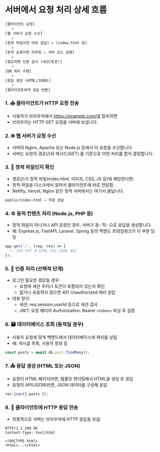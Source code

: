 # 서버에서 요청 처리 상세 흐름

```text
[클라이언트 요청] 
   ↓
[웹 서버가 요청 수신]
   ↓
[정적 파일이면 바로 응답] ← (index.html 등)
   ↓
[동적 요청이면 라우팅 → 서버 코드 실행]
   ↓
[필요하면 인증 검사 (세션/토큰)]
   ↓
[DB 쿼리 수행]
   ↓
[응답 생성 (HTML/JSON)]
   ↓
[클라이언트에게 응답 반환]
```

### 1. 📥 클라이언트가 HTTP 요청 전송
- 사용자가 브라우저에서 https://example.com/에 접속하면
- 브라우저는 HTTP GET 요청을 서버에 보냅니다.

### 2. 🌐 웹 서버가 요청 수신
- 서버의 Nginx, Apache 또는 Node.js 등에서 이 요청을 수신합니다.
- 서버는 요청의 경로(/)와 메서드(GET) 를 기준으로 어떤 처리를 할지 결정합니다.

### 3. 📄 정적 파일인지 확인
- 경로(/)가 정적 파일(index.html, 이미지, CSS, JS 등)에 해당한다면:
- 정적 파일을 디스크에서 읽어서 클라이언트에 바로 전달함.
- Netlify, Vercel, Nginx 같은 정적 서버에서는 여기서 끝납니다.
```bash
public/index.html → 직접 응답
```

### 4. ⚙️ 동적 컨텐츠 처리 (Node.js, PHP 등)
- 정적 파일이 아니거나 API 요청인 경우, 서버가 동- 적- 으로 응답을 생성합니다.
- 예: Express.js, FastAPI, Laravel, Spring 등의 백엔드 프레임워크가 이 부분 담당
```js
app.get('/', (req, res) => {
  // 요청 처리 후 HTML 또는 JSON 응답
});
```

### 5. 🔐 인증 처리 (선택적 단계)
- 로그인 필요한 경로일 경우:
  - 요청에 세션 쿠키나 토큰이 포함되어 있는지 확인
  - 없거나 유효하지 않으면 401 Unauthorized 에러 응답
- 대표 방식:
  - 세션: req.session.userId 등으로 세션 검사
  - JWT: 요청 헤더의 Authorization: Bearer `<token>` 파싱 후 검증

### 6. 🗃️ 데이터베이스 조회 (동적일 경우)
- 사용자 요청에 맞게 백엔드에서 데이터베이스에 쿼리를 날림
- 예: 게시글 목록, 사용자 정보 등
```js
const posts = await db.post.findMany();
```

### 7. 📤 응답 생성 (HTML 또는 JSON)
- 요청이 HTML 페이지라면, 템플릿 렌더링해서 HTML을 생성 후 응답
- 요청이 API(JSON)라면, JSON 데이터를 구성해 응답
```js
res.json({ posts });
```

### 8. 📩 클라이언트에 HTTP 응답 전송
- 최종적으로 서버는 브라우저에 HTTP 응답을 보냄:
```http
HTTP/1.1 200 OK
Content-Type: text/html

<!DOCTYPE html>
<html>...</html>
```
